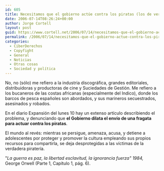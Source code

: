 ```yaml
---
id: 605
title: Necesitamos que el gobierno actúe contra los piratas (los de verdad)
date: 2006-07-14T08:26:24+00:00
author: Jorge Cortell
layout: post
guid: https://www.cortell.net/2006/07/14/necesitamos-que-el-gobierno-actue-contra-los-piratas-los-de-verdad/
permalink: /2006/07/14/necesitamos-que-el-gobierno-actue-contra-los-piratas-los-de-verdad/
categories:
  - CiberDerechos
  - Copyfight
  - General
  - Noticias
  - Otras cosas
  - Sociedad y polí­tica
---
```

No, no (sólo) me refiero a la industria discográfica, grandes editoriales, distribuidoras y productoras de cine y Suciedades de Gestión. Me refiero a los bucaneros de las costas africanas (especialmente del Indico), donde los barcos de pesca españoles son abordados, y sus marineros secuestrados, asesinados y robados.

En el diario Expansión del lunes 10 hay un extenso artí­culo describiendo el problema, y denunciando que **el Gobierno dilata el enví­o de una fragata para actuar contra los piratas**.

El mundo al revés: mientras se persigue, amenaza, acusa, y detiene a adolescentes por proteger y promover la cultura empleando sus propios recursos para compartirla, se deja desprotegidas a las ví­ctimas de la verdadera piraterí­a.

"_La guerra es paz, la libertad esclavitud, la ignorancia fuerza" 1984,_ George Orwell (Parte 1, Capí­tulo 1, pág. 6). <font size="-1"></font>